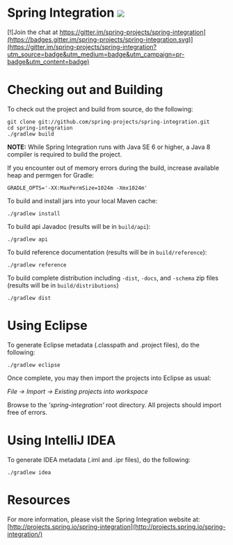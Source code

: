 Spring Integration <img src="https://build.spring.io/plugins/servlet/buildStatusImage/INT-B41">
==================

[![Join the chat at https://gitter.im/spring-projects/spring-integration](https://badges.gitter.im/spring-projects/spring-integration.svg)](https://gitter.im/spring-projects/spring-integration?utm_source=badge&utm_medium=badge&utm_campaign=pr-badge&utm_content=badge)

# Checking out and Building

To check out the project and build from source, do the following:

    git clone git://github.com/spring-projects/spring-integration.git
    cd spring-integration
    ./gradlew build

**NOTE:** While Spring Integration runs with Java SE 6 or higher, a Java 8 compiler is required to build the project.

If you encounter out of memory errors during the build, increase available heap and permgen for Gradle:

    GRADLE_OPTS='-XX:MaxPermSize=1024m -Xmx1024m'

To build and install jars into your local Maven cache:

    ./gradlew install

To build api Javadoc (results will be in `build/api`):

    ./gradlew api

To build reference documentation (results will be in `build/reference`):

    ./gradlew reference

To build complete distribution including `-dist`, `-docs`, and `-schema` zip files (results will be in `build/distributions`)

    ./gradlew dist

# Using Eclipse

To generate Eclipse metadata (.classpath and .project files), do the following:

    ./gradlew eclipse

Once complete, you may then import the projects into Eclipse as usual:

 *File -> Import -> Existing projects into workspace*

Browse to the *'spring-integration'* root directory. All projects should import
free of errors.

# Using IntelliJ IDEA

To generate IDEA metadata (.iml and .ipr files), do the following:

    ./gradlew idea

# Resources

For more information, please visit the Spring Integration website at:
[http://projects.spring.io/spring-integration](http://projects.spring.io/spring-integration/)
